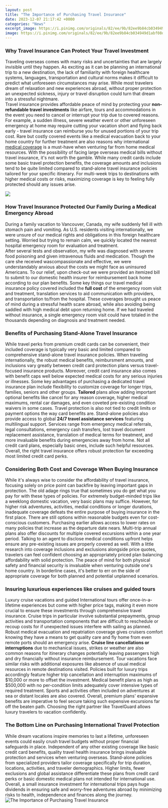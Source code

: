 ```yaml
---
layout: post
title: "The Importance of Purchasing Travel Insurance"
date: 2023-12-07 21:17:42 +0000
categories: "News"
excerpt_image: https://i.pinimg.com/originals/82/ee/9b/82ee9b84cb034949d1abf08d78b5d531.jpg
image: https://i.pinimg.com/originals/82/ee/9b/82ee9b84cb034949d1abf08d78b5d531.jpg
---
```


### Why Travel Insurance Can Protect Your Travel Investment 
Traveling overseas comes with many risks and uncertainties that are largely invisible until they happen. As exciting as it can be planning an international trip to a new destination, the lack of familiarity with foreign healthcare systems, languages, transportation and cultural norms makes it difficult to predict what unforeseen circumstances may arise. While most travelers dream of relaxation and new experiences abroad, without proper protection an unexpected sickness, injury or travel disruption could turn that dream into a stressful nightmare.  
Travel insurance provides affordable peace of mind by protecting your **non-refundable travel investments** like airfare, tours and accommodations in the event you need to cancel or interrupt your trip due to covered reasons. For example, a sudden illness, severe weather event or other unforeseen emergency at home may require cutting your vacation short and flying back early - travel insurance can reimburse you for unused portions of your trip cost. Rare but costly covered events like a medical evacuation back to your home country for further treatment are also reasons why international [medical coverage](https://pagetimes.github.io/2024-01-10-ud568-ubd80-ub974-ud06c-uc758-uc544-ub984-ub2e4-uc6b4-ub0af-uc120-uc7a5-uc18c-ub4e4-uc744-ud0d0-ud5d8-ud558-ub77c/) is a must-have when venturing far from home medical resources. 
With the possibility of facing large overseas medical bills without travel insurance, it's not worth the gamble. While many credit cards include some basic travel protection benefits, the coverage amounts and inclusions tend to be quite limited compared to stand-alone travel insurance policies tailored for your specific itinerary. For multi-week trips to destinations with higher medical costs or risks, maximizing coverage is key to feeling fully protected should any issues arise.

![](http://www.vwma.org/wp-content/uploads/2020/11/importance-purchasing-travel-insurance.jpg)
### How Travel Insurance Protected Our Family During a Medical Emergency Abroad 
During a family vacation to Vancouver, Canada, my wife suddenly fell ill with stomach pain and vomiting. As U.S. residents visiting internationally, we were unsure of our medical rights and obligations in this foreign healthcare setting. Worried but trying to remain calm, we quickly located the nearest hospital emergency room for evaluation and treatment.  
After several tests and observation, my wife was diagnosed with severe food poisoning and given intravenous fluids and medication. Though the care she received wascompassionate and effective, we were understandably anxious about the costs we might face as uninsured Americans. To our relief, upon check-out we were provided an itemized bill to submit to our domestic health insurer for reimbursement back home according to our plan benefits.
Some key things our travel medical insurance policy covered included the **full cost** of the emergency room visit and treatment, translation services to aid communication with providers, and transportation to/from the hospital. These coverages brought us peace of mind during a stressful health scare abroad, while also avoiding being saddled with high medical debt upon returning home. If we had traveled without insurance, a single emergency room visit could have totaled in the thousands depending on diagnosis and treatment needed. 
### Benefits of Purchasing Stand-Alone Travel Insurance 
While travel perks from premium credit cards can be convenient, their included coverage is typically very basic and limited compared to comprehensive stand-alone travel insurance policies. When traveling internationally, the robust medical benefits, reimbursment amounts, and inclusions vary greatly between credit card protection plans versus travel-focused insurance products. Moreover, credit card insurance also comes with benefit caps well below expected medical costs for any serious injuries or illnesses.
Some key advantages of purchasing a dedicated travel insurance plan include flexibility to customize coverage for longer trips, families, seniors and other groups. **Tailored** plans allow adding important optional benefits like cancel for any reason coverage, higher medical maximums, rental car damages, and even coveted pre-existing condition waivers in some cases. Travel protection is also not tied to credit limits or payment options the way card benefits are.
Stand-alone policies also provide access to global **24/7 travel assistance services** featuring multilingual support. Services range from emergency medical referrals, legal consultations, emergency cash transfers, lost travel document replacement assistance, translation of medical terms for treatment, and more invaluable benefits during emergencies away from home. Not all credit card plans, especially basic ones, include such helpful resources. Overall, the right travel insurance offers robust protection far exceeding most limited credit card perks.
### Considering Both Cost and Coverage When Buying Insurance 
While it's always wise to consider the affordability of travel insurance, focusing solely on price point can backfire by leaving important gaps in protection. The old adage rings true that sometimes you do get what you pay for with these types of policies. For extremely budget-minded trips like a weeklong domestic vacation, very basic plans may suffice. However, for higher risk adventures, activities, medial conditions or longer durations, inadequate coverage defeats the entire purpose of buying insurance in the first place. 
There are still options within reasonable budgets even for cost-conscious customers. Purchasing earlier allows access to lower rates on many policies that increase as the departure date nears. Multi-trip annual plans also offer discounts for multiple covered excursions within a one year period. Talking to an agent to disclose medical conditions upfront helps ensure any pre-existing issues are properly covered as well. 
With a little research into coverage inclusions and exclusions alongside price quotes, travelers can feel confident choosing an appropriately priced plan balancing affordability with solid protection. The peace of mind for both physical safety and financial security is invaluable when venturing outside one's home country. In borderline cases, it's better to err on the side of appropriate coverage for both planned and potential unplanned scenarios.
### Insuring luxurious experiences like cruises and guided tours
Luxury cruise vacations and guided International tours offer once-in-a-lifetime experiences but come with higher price tags, making it even more crucial to ensure these investments through comprehensive travel insurance. Cruise trips in particular involve substantial prepayments, group activities and transportation components that are difficult to reschedule or recoup costs for if unexpected issues interfere with sailing as planned.
Robust medical evacuation and repatriation coverage gives cruisers comfort knowing they have a means to get quality care and fly home from even remote ports should an emergency arise. **Cruise line cancellations or interruptions** due to mechanical issues, strikes or weather are also common reasons for itinerary changes potentially leaving passengers high and dry financially without insurance reimbursement. Tour vacations face similar risks with additional exposures like absence of usual medical resources in remote destinations visited.
Policies built for luxury trips accordingly feature higher trip cancellation and interruption maximums of $10,000 or more to offset the investment. Medical benefit plans as high as $500,000 with no per-condition limits adequately cover intensive types of required treatment. Sports and activities often included on adventures at sea or distant locales are also covered. Overall, premium plans' expansive benefits are imperative to feel secure taking such expensive excursions far off the beaten path. Choosing the right partner like TravelGuard allows luxury travelers to vacation confidently.
### The Bottom Line on Purchasing International Travel Protection
While dream vacations inspire memories to last a lifetime, unforeseen events could easily crush travel budgets without proper financial safeguards in place. Independent of any other existing coverage like basic credit card benefits, quality travel health insurance brings invaluable protection and services when venturing overseas. 
Stand-alone policies from specialized providers tailor coverage specifically for trip duration, locations, activities, and traveler demographics. Higher limits, fewer exclusions and global assistance differentiate these plans from credit card perks or basic domestic medical plans not intended for international use. Overall, a small insurance investment for international trips pays huge dividends in ensuring safe and worry-free adventures abroad by minimizing risks to health, independence and finances along the journey.
![The Importance of Purchasing Travel Insurance](https://i.pinimg.com/originals/82/ee/9b/82ee9b84cb034949d1abf08d78b5d531.jpg)